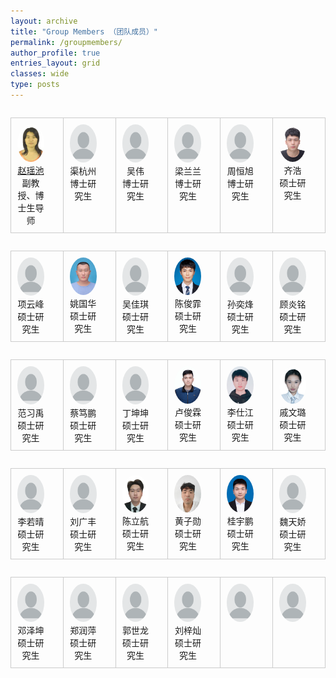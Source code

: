 ```yaml
---
layout: archive
title: "Group Members （团队成员）"
permalink: /groupmembers/
author_profile: true
entries_layout: grid
classes: wide
type: posts
---
```


<style>
        table {
            width: 100%;
            border-collapse: collapse;
        }
        td {
            padding: 10px;
            border: 1px solid #ccc;
            text-align: center;
        }
        img {
            max-width: 100%;
            height: auto;
            border-radius: 50%;
        }
        .name {
            font-weight: bold;
            margin-top: 5px;
        }
        .description {
            margin-top: 5px;
        }
        .link {
            margin-top: 10px;
        }
      </style>
  

<table width="100%" border="0" align="left" cellspacing="30">
  <tbody>
    <tr valign="top" align="center">
      <td width="16.66%" style="padding-right:30px">
        <div>
          <img width="130" height="185" src="/images/groupmember/zhaoyaochi.png">
        </div>
        <div>
          <a href="https://hd.hainanu.edu.cn/scscs/info/1052/1884.htm">赵瑶池</a>
        </div>
        <div>
          副教授、博士生导师
        </div>
      </td>
      <td width="16.66%" style="padding-right:30px">
        <div>
          <img width="130" height="185" src="/images/groupmember/profile.png">
        </div>
        <div>
          渠杭州
        </div>
        <div>
          博士研究生
        </div>
      </td>
      <td width="16.66%" style="padding-right:30px">
        <div>
          <img width="130" height="185" src="/images/groupmember/profile.png">
        </div>
        <div>
          吴伟
        </div>
        <div>
          博士研究生
        </div>
      </td>
      <td width="16.66%" style="padding-right:30px">
        <div>
          <img width="130" height="185" src="/images/groupmember/profile.png">
        </div>
        <div>
          梁兰兰
        </div>
        <div>
          博士研究生
        </div>
      </td>
      <td width="16.66%" style="padding-right:30px">
        <div>
          <img width="130" height="185" src="/images/groupmember/profile.png">
        </div>
        <div>
          周恒旭
        </div>
        <div>
          博士研究生
        </div>
      </td>
      <td width="16.66%" style="padding-right:30px">
        <div>
          <img width="130" height="185" src="/images/groupmember/qihao.png">
        </div>
        <div>
          齐浩
        </div>
        <div>
          硕士研究生
        </div>
      </td>
    </tr>
  </tbody>
</table>

<table width="100%" border="0" align="left" cellspacing="30">
  <tbody>
    <tr valign="top" align="center">
      <td width="16.66%" style="padding-right:30px">
        <div>
          <img width="130" height="185" src="/images/groupmember/profile.png">
        </div>
        <div>
          项云峰
        </div>
        <div>
          硕士研究生
        </div>
      </td>
      <td width="16.66%" style="padding-right:30px">
        <div>
          <img width="130" height="185" src="/images/groupmember/yaoguohua.png">
        </div>
        <div>
          姚国华
        </div>
        <div>
          硕士研究生
        </div>
      </td>
      <td width="16.66%" style="padding-right:30px">
        <div>
          <img width="130" height="185" src="/images/groupmember/profile.png">
        </div>
        <div>
          吴佳琪
        </div>
        <div>
          硕士研究生
        </div>
      </td>
      <td width="16.66%" style="padding-right:30px">
        <div>
          <img width="130" height="185" src="/images/groupmember/chenjunfei.png">
        </div>
        <div>
          陈俊霏
        </div>
        <div>
          硕士研究生
        </div>
      </td>
      <td width="16.66%" style="padding-right:30px">
        <div>
          <img width="130" height="185" src="/images/groupmember/profile.png">
        </div>
        <div>
          孙奕烽
        </div>
        <div>
          硕士研究生
        </div>
      </td>
      <td width="16.66%" style="padding-right:30px">
        <div>
          <img width="130" height="185" src="/images/groupmember/profile.png">
        </div>
        <div>
          顾炎铭
        </div>
        <div>
          硕士研究生
        </div>
      </td>
    </tr>
  </tbody>
</table>

<table width="100%" border="0" align="left" cellspacing="30">
  <tbody>
    <tr valign="top" align="center">
      <td width="16.66%" style="padding-right:30px">
        <div>
          <img width="130" height="185" src="/images/groupmember/profile.png">
        </div>
        <div>
          范习禹
        </div>
        <div>
          硕士研究生
        </div>
      </td>
      <td width="16.66%" style="padding-right:30px">
        <div>
          <img width="130" height="185" src="/images/groupmember/profile.png">
        </div>
        <div>
          蔡笃鹏
        </div>
        <div>
          硕士研究生
        </div>
      </td>
      <td width="16.66%" style="padding-right:30px">
        <div>
          <img width="130" height="185" src="/images/groupmember/profile.png">
        </div>
        <div>
          丁坤坤
        </div>
        <div>
          硕士研究生
        </div>
      </td>
      <td width="16.66%" style="padding-right:30px">
        <div>
          <img width="130" height="185" src="/images/groupmember/lujunlin.png">
        </div>
        <div>
          卢俊霖
        </div>
        <div>
          硕士研究生
        </div>
      </td>
      <td width="16.66%" style="padding-right:30px">
        <div>
          <img width="130" height="185" src="/images/groupmember/lishijiang.png">
        </div>
        <div>
          李仕江
        </div>
        <div>
          硕士研究生
        </div>
      </td>
      <td width="16.66%" style="padding-right:30px">
        <div>
          <img width="130" height="185" src="/images/groupmember/qiwenlu.png">
        </div>
        <div>
          戚文璐
        </div>
        <div>
          硕士研究生
        </div>
      </td>
    </tr>
  </tbody>
</table>

<table width="100%" border="0" align="left" cellspacing="30">
  <tbody>
    <tr valign="top" align="center">
      <td width="16.66%" style="padding-right:30px">
        <div>
          <img width="130" height="185" src="/images/groupmember/profile.png">
        </div>
        <div>
          李若晴
        </div>
        <div>
          硕士研究生
        </div>
      </td>
      <td width="16.66%" style="padding-right:30px">
        <div>
          <img width="130" height="185" src="/images/groupmember/profile.png">
        </div>
        <div>
          刘广丰
        </div>
        <div>
          硕士研究生
        </div>
      </td>
      <td width="16.66%" style="padding-right:30px">
        <div>
          <img width="130" height="185" src="/images/groupmember/chenlihang.png">
        </div>
        <div>
          陈立航
        </div>
        <div>
          硕士研究生
        </div>
      </td>
      <td width="16.66%" style="padding-right:30px">
        <div>
          <img width="130" height="185" src="/images/groupmember/huangzixun.png">
        </div>
        <div>
          黄子勋
        </div>
        <div>
          硕士研究生
        </div>
      </td>
      <td width="16.66%" style="padding-right:30px">
        <div>
          <img width="130" height="185" src="/images/groupmember/guiyupeng.png">
        </div>
        <div>
          桂宇鹏
        </div>
        <div>
          硕士研究生
        </div>
      </td>
      <td width="16.66%" style="padding-right:30px">
        <div>
          <img width="130" height="185" src="/images/groupmember/profile.png">
        </div>
        <div>
          魏天娇
        </div>
        <div>
          硕士研究生
        </div>
      </td>
    </tr>
  </tbody>
</table>

<table width="100%" border="0" align="left" cellspacing="30">
  <tbody>
    <tr valign="top" align="center">
      <td width="16.66%" style="padding-right:30px">
        <div>
          <img width="130" height="185" src="/images/groupmember/profile.png">
        </div>
        <div>
          邓泽坤
        </div>
        <div>
          硕士研究生
        </div>
      </td>
      <td width="16.66%" style="padding-right:30px">
        <div>
          <img width="130" height="185" src="/images/groupmember/profile.png">
        </div>
        <div>
          郑润萍
        </div>
        <div>
          硕士研究生
        </div>
      </td>
      <td width="16.66%" style="padding-right:30px">
        <div>
          <img width="130" height="185" src="/images/groupmember/profile.png">
        </div>
        <div>
          郭世龙
        </div>
        <div>
          硕士研究生
        </div>
      </td>
      <td width="16.66%" style="padding-right:30px">
        <div>
          <img width="130" height="185" src="/images/groupmember/profile.png">
        </div>
        <div>
          刘梓灿
        </div>
        <div>
          硕士研究生
        </div>
      </td>
      <td width="16.66%" style="padding-right:30px">
        <div>
          <img width="130" height="185" src="/images/groupmember/profile.png">
        </div>
        <!-- <div>
          \ 
        </div>
        <div>
          \ 
        </div> -->
      </td>
      <td width="16.66%" style="padding-right:30px">
        <div>
          <img width="130" height="185" src="/images/groupmember/profile.png">
        </div>
        <!-- <div>
          \
        </div>
        <div>
          \ 
        </div> -->
      </td>
    </tr>
  </tbody>
</table>